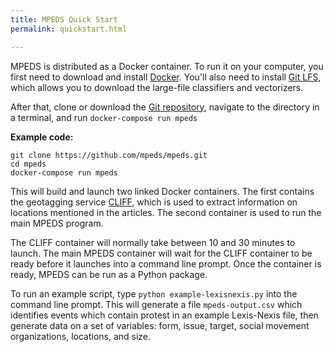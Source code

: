 ```yaml
---
title: MPEDS Quick Start
permalink: quickstart.html

---
```


MPEDS is distributed as a Docker container. To run it on your computer, you first need to download and install [Docker](https://www.docker.com). You'll also need to install [Git LFS](https://github.com/git-lfs/git-lfs/wiki/Installation), which allows you to download the large-file classifiers and vectorizers.


After that, clone or download the [Git repository](https://github.com/mpeds/mpeds), navigate to the directory in a terminal, and run `docker-compose run mpeds`

**Example code:**

```
git clone https://github.com/mpeds/mpeds.git
cd mpeds
docker-compose run mpeds
```

This will build and launch two linked Docker containers. The first contains the geotagging service [CLIFF](http://cliff.mediameter.org), which is used to extract information on locations mentioned in the articles. The second container is used to run the main MPEDS program.

The CLIFF container will normally take between 10 and 30 minutes to launch. The main MPEDS container will wait for the CLIFF container to be ready before it launches into a command line prompt. Once the container is ready, MPEDS can be run as a Python package.

To run an example script, type `python example-lexisnexis.py` into the command line prompt. This will generate a file `mpeds-output.csv` which identifies events which contain protest in an example Lexis-Nexis file, then generate data on a set of variables: form, issue, target, social movement organizations, locations, and size.
